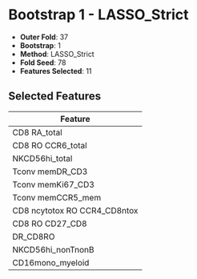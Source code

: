 # Bootstrap 1 - LASSO_Strict

- **Outer Fold**: 37
- **Bootstrap**: 1
- **Method**: LASSO_Strict
- **Fold Seed**: 78
- **Features Selected**: 11

## Selected Features

| Feature |
|---------|
| CD8 RA_total |
| CD8 RO CCR6_total |
| NKCD56hi_total |
| Tconv memDR_CD3 |
| Tconv memKi67_CD3 |
| Tconv memCCR5_mem |
| CD8 ncytotox RO CCR4_CD8ntox |
| CD8 RO CD27_CD8 |
| DR_CD8RO |
| NKCD56hi_nonTnonB |
| CD16mono_myeloid |
